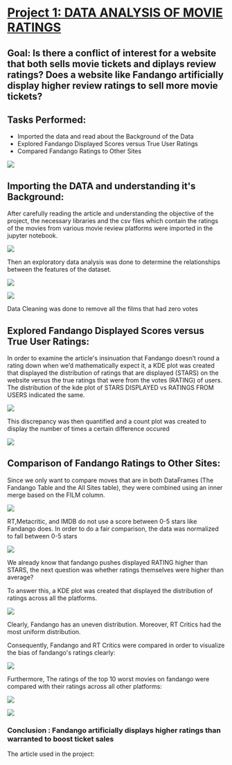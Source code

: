 # [Project 1: DATA ANALYSIS OF MOVIE RATINGS](https://github.com/fivethirtyeight/data/tree/master/fandango)

## Goal: Is there a conflict of interest for a website that both sells movie tickets and diplays review ratings? Does a website like Fandango artificially display higher review ratings to sell more movie tickets?
## Tasks Performed: 
- Imported the data and read about the Background of the Data 
- Explored Fandango Displayed Scores versus True User Ratings
- Compared Fandango Ratings to Other Sites

![](https://raw.githubusercontent.com/syednuman42/Syed_Portfolio/main/images/hickey-datalab-fandango-2.png)

## Importing the DATA and understanding it's Background:

After carefully reading the article and understanding the objective of the project, the necessary libraries and the csv files which contain the ratings of the movies from various movie review platforms were imported in the jupyter notebook.

![](https://raw.githubusercontent.com/syednuman42/Syed_Portfolio/main/images/fandango_data.PNG)


Then an exploratory data analysis was done to determine the relationships between the features of the dataset. 

![](https://raw.githubusercontent.com/syednuman42/Syed_Portfolio/main/images/eda1.png)

![](https://raw.githubusercontent.com/syednuman42/Syed_Portfolio/main/images/eda2.png)

Data Cleaning was done to remove all the films that had zero votes

## Explored Fandango Displayed Scores versus True User Ratings:

In order to examine the article's insinuation that Fandango doesn’t round a rating down when we’d mathematically expect it, a KDE plot was created that displayed the distribution of ratings that are displayed (STARS) on the website versus the true ratings that were from the votes (RATING) of users. The distribution of the kde plot of STARS DISPLAYED vs RATINGS FROM USERS indicated the same.

![](https://raw.githubusercontent.com/syednuman42/Syed_Portfolio/main/images/download%20(2).png)


This discrepancy was then quantified and a count plot was created to display the number of times a certain difference occured

![](https://github.com/syednuman42/Syed_Portfolio/blob/main/images/difference%20in%20ratings.png?raw=true)

## Comparison of Fandango Ratings to Other Sites:

Since we only want to compare moves that are in both DataFrames (The Fandango Table and the All Sites table), they were combined using an inner merge based on the FILM column.

![](https://github.com/syednuman42/Syed_Portfolio/blob/main/images/inner%20merged%20data.PNG?raw=true)

RT,Metacritic, and IMDB do not use a score between 0-5 stars like Fandango does. In order to do a fair comparison, the data was normalized to fall between 0-5 stars

![](https://github.com/syednuman42/Syed_Portfolio/blob/main/images/normalized%20data.PNG?raw=true)

We already know that fandango pushes displayed RATING higher than STARS, the next question was whether ratings themselves were higher than average?

To answer this, a KDE plot was created that displayed the distribution of ratings across all the platforms.

![](https://github.com/syednuman42/Syed_Portfolio/blob/main/images/kde%20of%20all%20sites.png?raw=true)

Clearly, Fandango has an uneven distribution. Moreover, RT Critics had the most uniform distribution.

Consequently, Fandango and RT Critics were compared in order to visualize the bias of fandango's ratings clearly:

![](https://github.com/syednuman42/Syed_Portfolio/blob/main/images/kde%20of%20RT%20and%20fandango.png?raw=true)

Furthermore, The ratings of the top 10 worst movies on fandango were compared with their ratings across all other platforms:

![](https://github.com/syednuman42/Syed_Portfolio/blob/main/images/worst%20movies.PNG?raw=true)

![](https://github.com/syednuman42/Syed_Portfolio/blob/main/images/kde%20of%20worst%20movies.png?raw=true)

### Conclusion : Fandango artificially displays higher ratings than warranted to boost ticket sales

The article used in the project: [](https://fivethirtyeight.com/features/fandango-movies-ratings/)
